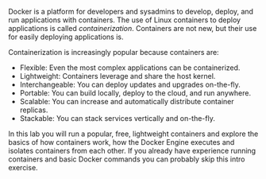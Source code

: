 Docker is a platform for developers and sysadmins to develop, deploy, and run applications with containers. The use of Linux containers to deploy applications is called _containerization_. Containers are not new, but their use for easily deploying applications is.

Containerization is increasingly popular because containers are:

* Flexible: Even the most complex applications can be containerized.
* Lightweight: Containers leverage and share the host kernel.
* Interchangeable: You can deploy updates and upgrades on-the-fly.
* Portable: You can build locally, deploy to the cloud, and run anywhere.
* Scalable: You can increase and automatically distribute container replicas.
* Stackable: You can stack services vertically and on-the-fly.

In this lab you will run a popular, free, lightweight containers and explore the basics of how containers work, how the Docker Engine executes and isolates containers from each other. If you already have experience running containers and basic Docker commands you can probably skip this intro exercise.